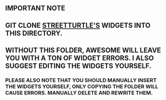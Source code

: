 ## IMPORTANT NOTE

## GIT CLONE [STREETTURTLE'S](https://github.com/streetturtle/awesome-wm-widgets) WIDGETS INTO THIS DIRECTORY.

## WITHOUT THIS FOLDER, AWESOME WILL LEAVE YOU WITH A TON OF WIDGET ERRORS. I ALSO SUGGEST EDITING THE WIDGETS YOURSELF.

### PLEASE ALSO NOTE THAT YOU SHOULD MANUALLY INSERT THE WIDGETS YOURSELF, ONLY COPYING THE FOLDER WILL CAUSE ERRORS. MANUALLY DELETE AND REWRITE THEM.
